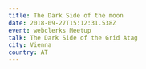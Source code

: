 ```yaml
---
title: The Dark Side of the moon
date: 2018-09-27T15:12:31.538Z
event: webclerks Meetup
talk: The Dark Side of the Grid Atag
city: Vienna
country: AT
---
```


